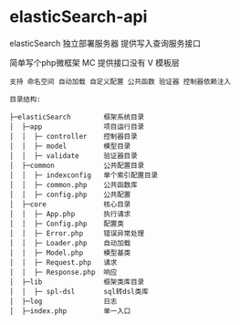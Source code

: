 # elasticSearch-api

 elasticSearch 独立部署服务器  提供写入查询服务接口

 简单写个php微框架 MC 提供接口没有 V 模板层

    支持 命名空间 自动加载 自定义配置 公共函数 验证器 控制器依赖注入

    目录结构:

    ├─elasticSearch        框架系统目录
    │  ├─app               项目运行目录
    │  │  ├─ controller    控制器目录
    │  │  ├─ model         模型目录
    │  │  ├─ validate      验证器目录
    │  ├─common            公共配置目录
    │  │  ├─ indexconfig   单个索引配置目录
    │  │  ├─ common.php    公共函数库
    │  │  ├─ config.php    公共配置
    │  ├─core              核心目录
    │  │  ├─ App.php       执行请求
    │  │  ├─ Config.php    配置类
    │  │  ├─ Error.php     错误异常处理
    │  │  ├─ Loader.php    自动加载
    │  │  ├─ Model.php     模型基类
    │  │  ├─ Request.php   请求
    │  │  ├─ Response.php  响应
    │  ├─lib               框架类库目录
    │  │  ├─ spl-dsl       sql转dsl类库
    │  ├─log               日志
    │  ├─index.php         单一入口

